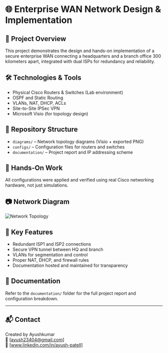 # 🌐 Enterprise WAN Network Design & Implementation

## 📘 Project Overview
This project demonstrates the design and hands-on implementation of a secure enterprise WAN connecting a headquarters and a branch office 300 kilometers apart, integrated with dual ISPs for redundancy and reliability.

## 🛠️ Technologies & Tools
- Physical Cisco Routers & Switches (Lab environment)
- OSPF and Static Routing
- VLANs, NAT, DHCP, ACLs
- Site-to-Site IPSec VPN
- Microsoft Visio (for topology design)

## 📁 Repository Structure
- `diagrams/` – Network topology diagrams (Visio + exported PNG)
- `configs/` – Configuration files for routers and switches
- `documentation/` – Project report and IP addressing scheme

## 🧪 Hands-On Work
All configurations were applied and verified using real Cisco networking hardware, not just simulations.

## 📷 Network Diagram
![Network Topology](diagrams/network_topology.jpeg)

## 🔐 Key Features
- Redundant ISP1 and ISP2 connections
- Secure VPN tunnel between HQ and branch
- VLANs for segmentation and control
- Proper NAT, DHCP, and firewall rules
- Documentation hosted and maintained for transparency

## 📄 Documentation
Refer to the `documentation/` folder for the full project report and configuration breakdown.

---

## 📬 Contact
Created by Ayushkumar  
📧 [ayush23404@gmail.com]  
🔗 [www.linkedin.com/in/ayush-patell]
